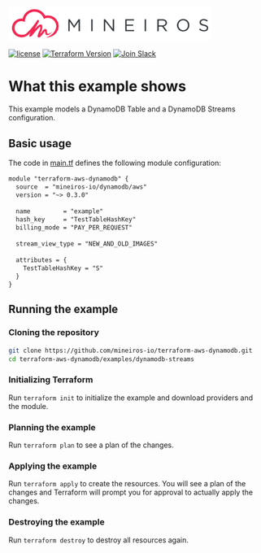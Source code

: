 [<img src="https://raw.githubusercontent.com/mineiros-io/brand/3bffd30e8bdbbde32c143e2650b2faa55f1df3ea/mineiros-primary-logo.svg" width="400"/>][homepage]

[![license][badge-license]][apache20]
[![Terraform Version][badge-terraform]][releases-terraform]
[![Join Slack][badge-slack]][slack]

# What this example shows

This example models a DynamoDB Table and a DynamoDB Streams configuration.

## Basic usage

The code in [main.tf] defines the following module configuration:

```hcl
module "terraform-aws-dynamodb" {
  source  = "mineiros-io/dynamodb/aws"
  version = "~> 0.3.0"

  name         = "example"
  hash_key     = "TestTableHashKey"
  billing_mode = "PAY_PER_REQUEST"

  stream_view_type = "NEW_AND_OLD_IMAGES"

  attributes = {
    TestTableHashKey = "S"
  }
}
```

## Running the example

### Cloning the repository

```bash
git clone https://github.com/mineiros-io/terraform-aws-dynamodb.git
cd terraform-aws-dynamodb/examples/dynamodb-streams
```

### Initializing Terraform

Run `terraform init` to initialize the example and download providers and the module.

### Planning the example

Run `terraform plan` to see a plan of the changes.

### Applying the example

Run `terraform apply` to create the resources.
You will see a plan of the changes and Terraform will prompt you for approval to actually apply the changes.

### Destroying the example

Run `terraform destroy` to destroy all resources again.

<!-- References -->

<!-- markdown-link-check-disable -->
[main.tf]: https://github.com/mineiros-io/terraform-aws-dynamodb/blob/master/examples/dynamodb-streams/main.tf
<!-- markdown-link-check-enable -->

[homepage]: https://mineiros.io/?ref=terraform-aws-dynamodb

[badge-license]: https://img.shields.io/badge/license-Apache%202.0-brightgreen.svg
[badge-terraform]: https://img.shields.io/badge/terraform-0.13%20and%200.12.20+-623CE4.svg?logo=terraform
[badge-slack]: https://img.shields.io/badge/slack-@mineiros--community-f32752.svg?logo=slack

[releases-terraform]: https://github.com/hashicorp/terraform/releases
[apache20]: https://opensource.org/licenses/Apache-2.0
[slack]: https://join.slack.com/t/mineiros-community/shared_invite/zt-ehidestg-aLGoIENLVs6tvwJ11w9WGg
